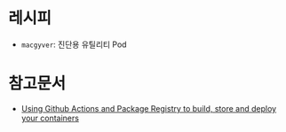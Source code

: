 # 레시피

- `macgyver`: 진단용 유틸리티 Pod

# 참고문서

- [Using Github Actions and Package Registry to build, store and deploy your containers](https://ianbelcher.me/tech-blog/using-github-actions-and-package-registry-to-build-store-and-deploy-your-containers)
